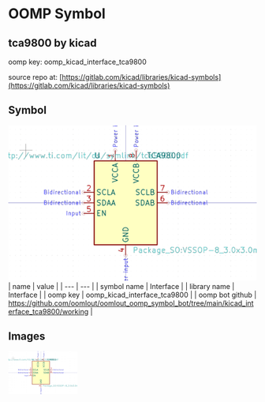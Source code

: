 # OOMP Symbol  
## tca9800  by kicad  
  
oomp key: oomp_kicad_interface_tca9800  
  
source repo at: [https://gitlab.com/kicad/libraries/kicad-symbols](https://gitlab.com/kicad/libraries/kicad-symbols)  
## Symbol  
  
[![working.png](working_600.png)](working.png)  
| name | value | 
| --- | --- | 
| symbol name | Interface | 
| library name | Interface | 
| oomp key | oomp_kicad_interface_tca9800 | 
| oomp bot github | https://github.com/oomlout/oomlout_oomp_symbol_bot/tree/main/kicad_interface_tca9800/working | 
## Images  
  
[![working.png](working_140.png)](working.png)  
